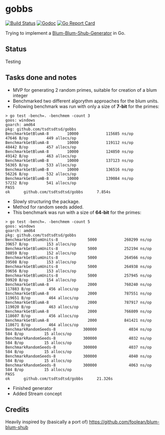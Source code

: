 # gobbs

[![Build Status](https://travis-ci.org/bwmarrin/discordgo.svg?branch=master)](https://travis-ci.org/bwmarrin/discordgo)
[![Godoc](https://godoc.org/github.com/tsdtsdtsd/gobbs?status.svg)](https://godoc.org/github.com/tsdtsdtsd/gobbs)
[![Go Report Card](https://goreportcard.com/badge/github.com/tsdtsdtsd/gobbs)](https://goreportcard.com/report/github.com/tsdtsdtsd/gobbs)

Trying to implement a [Blum-Blum-Shub-Generator](https://en.wikipedia.org/wiki/Blum_Blum_Shub) in Go.

## Status

Testing

## Tasks done and notes

- MVP for generating 2 random primes, suitable for creation of a blum integer
- Benchmarked two different algorythm approaches for the blum units. 
- Following benchmark was run with only a size of **7-bit** for the primes:

```
> go test -bench=. -benchmem -count 3 
goos: windows
goarch: amd64
pkg: github.com/tsdtsdtsd/gobbs
BenchmarkGetBlumA-8        10000            115685 ns/op           47646 B/op        449 allocs/op
BenchmarkGetBlumA-8        10000            119112 ns/op           48442 B/op        457 allocs/op
BenchmarkGetBlumA-8        10000            124850 ns/op           49142 B/op        463 allocs/op
BenchmarkGetBlumB-8        10000            137123 ns/op           56365 B/op        533 allocs/op
BenchmarkGetBlumB-8        10000            136516 ns/op           56226 B/op        532 allocs/op
BenchmarkGetBlumB-8        10000            139084 ns/op           57232 B/op        541 allocs/op
PASS
ok      github.com/tsdtsdtsd/gobbs      7.854s
```

- Slowly structuring the package. 
- Method for random seeds added.
- This benchmark was run with a size of **64-bit** for the primes:

```
> go test -bench=. -benchmem -count 5 
goos: windows
goarch: amd64
pkg: github.com/tsdtsdtsd/gobbs
BenchmarkGetBlumUnits-8             5000            260299 ns/op           39657 B/op        153 allocs/op
BenchmarkGetBlumUnits-8             5000            252194 ns/op           38859 B/op        152 allocs/op
BenchmarkGetBlumUnits-8             5000            264566 ns/op           39508 B/op        153 allocs/op
BenchmarkGetBlumUnits-8             5000            264938 ns/op           39656 B/op        153 allocs/op
BenchmarkGetBlumUnits-8             5000            257945 ns/op           39920 B/op        154 allocs/op
BenchmarkGetBlumA-8                 2000            760240 ns/op          117883 B/op        456 allocs/op
BenchmarkGetBlumA-8                 2000            787551 ns/op          119651 B/op        464 allocs/op
BenchmarkGetBlumA-8                 2000            787917 ns/op          119020 B/op        463 allocs/op
BenchmarkGetBlumA-8                 2000            766809 ns/op          118607 B/op        456 allocs/op
BenchmarkGetBlumA-8                 2000            841421 ns/op          118671 B/op        464 allocs/op
BenchmarkRandomSeeds-8            300000              4034 ns/op             584 B/op         15 allocs/op
BenchmarkRandomSeeds-8            300000              4032 ns/op             584 B/op         15 allocs/op
BenchmarkRandomSeeds-8            300000              4037 ns/op             584 B/op         15 allocs/op
BenchmarkRandomSeeds-8            300000              4040 ns/op             584 B/op         15 allocs/op
BenchmarkRandomSeeds-8            300000              4063 ns/op             584 B/op         15 allocs/op
PASS
ok      github.com/tsdtsdtsd/gobbs      21.326s
```

- Finished generator
- Added Stream concept

## Credits

Heavily inspired by (basically a port of) https://github.com/foolean/blum-blum-shub